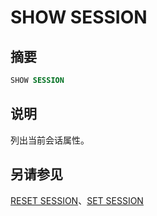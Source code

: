 
# SHOW SESSION

## 摘要

``` sql
SHOW SESSION
```

## 说明

列出当前会话属性。

## 另请参见

[RESET SESSION](./reset-session.md)、[SET SESSION](./set-session.md)
